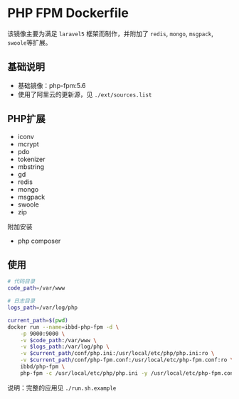# PHP FPM Dockerfile

该镜像主要为满足 `laravel5` 框架而制作，并附加了 `redis`, `mongo`, `msgpack`, `swoole`等扩展。

## 基础说明

- 基础镜像：php-fpm:5.6
- 使用了阿里云的更新源，见 `./ext/sources.list`

## PHP扩展 

- iconv 
- mcrypt
- pdo
- tokenizer 
- mbstring 
- gd 
- redis
- mongo
- msgpack 
- swoole 
- zip

附加安装

- php composer

## 使用

```sh
# 代码目录
code_path=/var/www

# 日志目录
logs_path=/var/log/php

current_path=$(pwd)
docker run --name=ibbd-php-fpm -d \
    -p 9000:9000 \
    -v $code_path:/var/www \
    -v $logs_path:/var/log/php \
    -v $current_path/conf/php.ini:/usr/local/etc/php/php.ini:ro \
    -v $current_path/conf/php-fpm.conf:/usr/local/etc/php-fpm.conf:ro \
    ibbd/php-fpm \
    php-fpm -c /usr/local/etc/php/php.ini -y /usr/local/etc/php-fpm.conf
```

说明：完整的应用见 `./run.sh.example`

